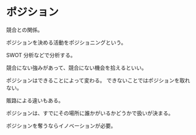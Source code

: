 # ポジション

競合との関係。

ポジションを決める活動をポジショニングという。

SWOT 分析などで分析する。

競合にない強みがあって、競合にない機会を拾えるといい。

ポジションはできることによって変わる。
できないことではポジションを取れない。

販路による違いもある。

ポジションは、すでにその場所に誰かがいるかどうかで扱いが決まる。

ポジションを奪うならイノベーションが必要。
